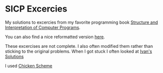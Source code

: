 # SICP Excercies

My solutions to excercies from my favorite programming book [Structure and Interpretation of Computer Programs](https://mitpress.mit.edu/sites/default/files/sicp/full-text/book/book.html).

You can also find a nice reformatted version [here](https://github.com/sarabander/sicp-pdf).

These excercises are not complete. I also often modified them rather than sticking to the original problems. When I got stuck I often looked at [Ivan's Solutions](https://github.com/ivanjovanovic/sicp)

I used [Chicken Scheme](https://call-cc.org)

